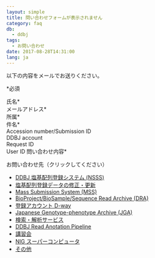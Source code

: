 ```yaml
---
layout: simple
title: 問い合わせフォームが表示されません
category: faq
db:
  - ddbj
tags: 
  - お問い合わせ
date: 2017-08-28T14:31:00
lang: ja
---
```


以下の内容をメールでお送りください。

<span class="red">\*必須</span>

氏名<span class="red">\*</span>  
メールアドレス<span class="red">\*</span>  
所属<span class="red">\*</span>  
件名<span class="red">\*</span>  
Accession number/Submission ID  
DDBJ account  
Request ID  
User ID
問い合わせ内容<span class="red">\*</span>

お問い合わせ先（クリックしてください）
* [DDBJ 塩基配列登録システム (NSSS)](mailto:ddbjsub@ddbj.nig.ac.jp)
* [塩基配列登録データの修正・更新](mailto:ddbjupdt@ddbj.nig.ac.jp)
* [Mass Submission System (MSS)](mailto:mass@ddbj.nig.ac.jp)
* [BioProject/BioSample/Sequence Read Archive (DRA)](mailto:trace@ddbj.nig.ac.jp)
* [登録アカウント D-way](mailto:dway@ddbj.nig.ac.jp)
* [Japanese Genotype-phenotype Archive (JGA)](mailto:jga@ddbj.nig.ac.jp)
* [検索・解析サービス](mailto:ddbj@ddbj.nig.ac.jp)
* [DDBJ Read Anotation Pipeline](mailto:pipeline_dev@ddbj.nig.ac.jp)
* [講習会](mailto:ddbjing@ddbj.nig.ac.jp)
* [NIG スーパーコンピュータ](mailto:sc-info@nig.ac.jp)
* [その他](mailto:ddbj@ddbj.nig.ac.jp)
